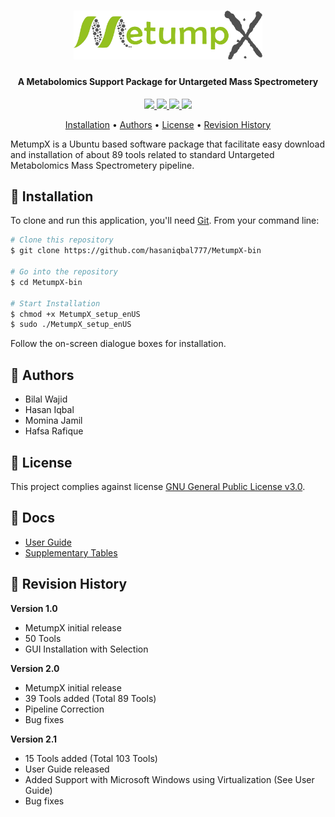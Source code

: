 <h1 align="center">
<img width=60% src="https://github.com/hasaniqbal777/MetumpX-bin/blob/master/media/logo.png">
</h1>

<h4 align="center">A Metabolomics Support Package for Untargeted Mass Spectrometery</h4>

<p align="center">
<a href="https://www.gnu.org/licenses/gpl-3.0">
    <img src="https://img.shields.io/badge/License-GPL%20v3-blue.svg">
</a>
<a href="https://github.com/hasaniqbal777/MetumpX-bin/releases">
    <img src="https://img.shields.io/github/release/hasaniqbal777/MetumpX-bin.svg">
</a>
<a href="https://github.com/hasaniqbal777/MetumpX-bin/issues">
    <img src="https://img.shields.io/github/issues/hasaniqbal777/MetumpX-bin.svg">
</a>
<a href="https://github.com/hasaniqbal777/MetumpX-bin/search?l=shell">
    <img src="https://img.shields.io/github/languages/top/hasaniqbal777/MetumpX-bin.svg">
</a>
</p>

<p align="center">
  <a href="#-installation">Installation</a> •
  <a href="#-authors">Authors</a> •
  <a href="#-license">License</a> •
  <a href="#-revision-history">Revision History</a>
</p>

MetumpX is a Ubuntu based software package that facilitate easy download and installation of about 89 tools related to standard Untargeted Metabolomics Mass Spectrometery pipeline.

## 💾 Installation
To clone and run this application, you'll need [Git](https://git-scm.com). From your command line:

```bash
# Clone this repository
$ git clone https://github.com/hasaniqbal777/MetumpX-bin

# Go into the repository
$ cd MetumpX-bin

# Start Installation
$ chmod +x MetumpX_setup_enUS
$ sudo ./MetumpX_setup_enUS
```

Follow the on-screen dialogue boxes for installation.

## 👦 Authors
 - Bilal Wajid
 - Hasan Iqbal
 - Momina Jamil
 - Hafsa Rafique

## 🔑 License
This project complies against license [GNU General Public License v3.0](https://www.gnu.org/licenses/gpl-3.0).

## 📙 Docs
* [User Guide](https://github.com/hasaniqbal777/MetumpX/blob/master/Docs/supplementary_user-guide.pdf)
* [Supplementary Tables](https://github.com/hasaniqbal777/MetumpX/blob/master/Docs/supplementary_tables.pdf)

## 📔 Revision History
**Version 1.0**
 - MetumpX initial release
 - 50 Tools
 - GUI Installation with Selection

 **Version 2.0**
 - MetumpX initial release
 - 39 Tools added (Total 89 Tools)
 - Pipeline Correction
 - Bug fixes

 **Version 2.1**
 - 15 Tools added (Total 103 Tools)
 - User Guide released
 - Added Support with Microsoft Windows using Virtualization (See User Guide)
 - Bug fixes
